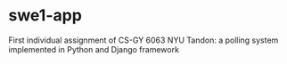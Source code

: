 # swe1-app

First individual assignment of CS-GY 6063 NYU Tandon: a polling system implemented in Python and Django framework 
